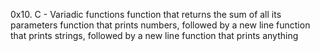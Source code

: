0x10. C - Variadic functions
function that returns the sum of all its parameters
function that prints numbers, followed by a new line
function that prints strings, followed by a new line
function that prints anything
